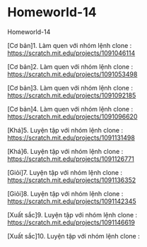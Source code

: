 # Homeworld-14
Homeworld-14

[Cơ bản]1. Làm quen với nhóm lệnh clone : https://scratch.mit.edu/projects/1091046114

[Cơ bản]2. Làm quen với nhóm lệnh clone : https://scratch.mit.edu/projects/1091053498

[Cơ bản]3. Làm quen với nhóm lệnh clone : https://scratch.mit.edu/projects/1091092185

[Cơ bản]4. Làm quen với nhóm lệnh clone : https://scratch.mit.edu/projects/1091096620

[Khá]5. Luyện tập với nhóm lệnh clone : https://scratch.mit.edu/projects/1091131498

[Khá]6. Luyện tập với nhóm lệnh clone : https://scratch.mit.edu/projects/1091126771

[Giỏi]7. Luyện tập với nhóm lệnh clone : https://scratch.mit.edu/projects/1091136352

[Giỏi]8. Luyện tập với nhóm lệnh clone : https://scratch.mit.edu/projects/1091142345

[Xuất sắc]9. Luyện tập với nhóm lệnh clone : https://scratch.mit.edu/projects/1091146619

[Xuất sắc]10. Luyện tập với nhóm lệnh clone : 
